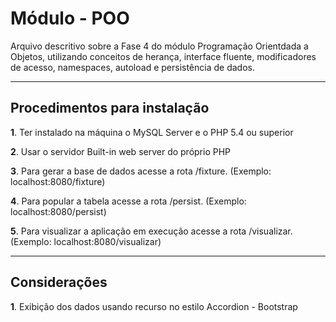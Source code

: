 Módulo - POO
=====================


Arquivo descritivo sobre a Fase 4 do módulo Programação Orientdada a Objetos, utilizando conceitos de herança, interface fluente, modificadores de acesso, namespaces, autoload e persistência de dados.

-----------------------------
Procedimentos para instalação
-----------------------------
**1**. Ter instalado na máquina o MySQL Server e o PHP 5.4 ou superior 

**2**. Usar o servidor Built-in web server do próprio PHP

**3**. Para gerar a base de dados acesse a rota /fixture. (Exemplo: localhost:8080/fixture)

**4**. Para popular a tabela acesse a rota /persist. (Exemplo: localhost:8080/persist)

**5**. Para visualizar a aplicação em execução acesse a rota /visualizar. (Exemplo: localhost:8080/visualizar)

--------------
Considerações
--------------

**1**. Exibição dos dados usando recurso no estilo Accordion - Bootstrap
